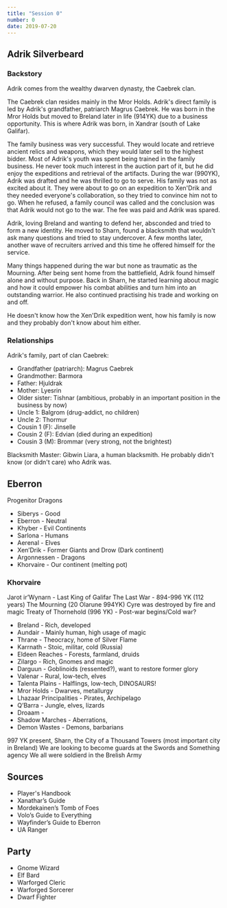 ```yaml
---
title: "Session 0"
number: 0
date: 2019-07-20
---
```


## Adrik Silverbeard

### Backstory

Adrik comes from the wealthy dwarven dynasty, the Caebrek clan.

The Caebrek clan resides mainly in the Mror Holds. Adrik's direct family is led by Adrik's grandfather, patriarch Magrus Caebrek. He was born in the Mror Holds but moved to Breland later in life (914YK) due to a business opportunity. This is where Adrik was born, in Xandrar (south of Lake Galifar).

The family business was very successful. They would locate and retrieve ancient relics and weapons, which they would later sell to the highest bidder. Most of Adrik's youth was spent being trained in the family business. He never took much interest in the auction part of it, but he did enjoy the expeditions and retrieval of the artifacts. During the war (990YK), Adrik was drafted and he was thrilled to go to serve. His family was not as excited about it. They were about to go on an expedition to Xen'Drik and they needed everyone's collaboration, so they tried to convince him not to go. When he refused, a family council was called and the conclusion was that Adrik would not go to the war. The fee was paid and Adrik was spared.

Adrik, loving Breland and wanting to defend her, absconded and tried to form a new identity. He moved to Sharn, found a blacksmith that wouldn't ask many questions and tried to stay undercover. A few months later, another wave of recruiters arrived and this time he offered himself for the service.

Many things happened during the war but none as traumatic as the Mourning.
After being sent home from the battlefield, Adrik found himself alone and without purpose. Back in Sharn, he started learning about magic and how it could empower his combat abilities and turn him into an outstanding warrior. He also continued practising his trade and working on and off.

He doesn't know how the Xen'Drik expedition went, how his family is now and they probably don't know about him either.

### Relationships

Adrik's family, part of clan Caebrek:

- Grandfather (patriarch): Magrus Caebrek
- Grandmother: Barmora
- Father: Hjuldrak
- Mother: Lyesrin
- Older sister: Tishnar (ambitious, probably in an important position in the business by now)
- Uncle 1: Balgrom (drug-addict, no children)
- Uncle 2: Thormur
- Cousin 1 (F): Jinselle
- Cousin 2 (F): Edvian (died during an expedition)
- Cousin 3 (M): Brommar (very strong, not the brightest)

Blacksmith Master: Gibwin Liara, a human blacksmith. He probably didn't know (or didn't care) who Adrik was.

## Eberron

Progenitor Dragons
- Siberys - Good
- Eberron - Neutral
- Khyber - Evil
Continents
- Sarlona - Humans
- Aerenal - Elves
- Xen’Drik - Former Giants and Drow (Dark continent)
- Argonnessen - Dragons
- Khorvaire - Our continent (melting pot)

### Khorvaire

Jarot ir’Wynarn - Last King of Galifar
The Last War - 894-996 YK (112 years)
The Mourning (20 Olarune 994YK) Cyre was destroyed by fire and magic
Treaty of Thornehold (996 YK) - Post-war begins/Cold war?

- Breland - Rich, developed
- Aundair - Mainly human, high usage of magic
- Thrane - Theocracy, home of Silver Flame
- Karrnath - Stoic, militar, cold (Russia)
- Eldeen Reaches - Forests, farmland, druids
- Zilargo - Rich, Gnomes and magic
- Darguun - Goblinoids (ressented?), want to restore former glory
- Valenar - Rural, low-tech, elves
- Talenta Plains - Halflings, low-tech, DINOSAURS!
- Mror Holds - Dwarves, metallurgy
- Lhazaar Principalities - Pirates, Archipelago
- Q’Barra - Jungle, elves, lizards
- Droaam - 
- Shadow Marches - Aberrations, 
- Demon Wastes - Demons, barbarians

997 YK present, Sharn, the City of a Thousand Towers (most important city in Breland)
We are looking to become guards at the Swords and Something agency
We all were soldierd in the Brelish Army

## Sources

- Player's Handbook
- Xanathar’s Guide
- Mordekainen’s Tomb of Foes
- Volo’s Guide to Everything
- Wayfinder’s Guide to Eberron
- UA Ranger

## Party

- Gnome Wizard
- Elf Bard
- Warforged Cleric
- Warforged Sorcerer
- Dwarf Fighter